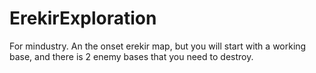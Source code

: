# ErekirExploration
For mindustry.  An the onset erekir map, but you will start with a working base, and there is 2 enemy bases that you need to destroy.
